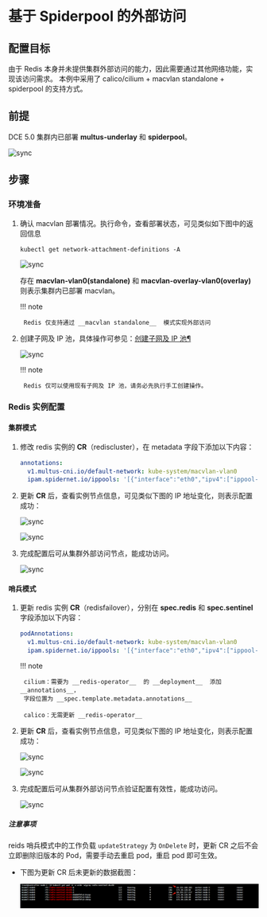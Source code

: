 # 基于 Spiderpool 的外部访问

## 配置目标

由于 Redis 本身并未提供集群外部访问的能力，因此需要通过其他网络功能，实现该访问需求。
本例中采用了 calico/cilium + macvlan standalone + spiderpool 的支持方式。

## 前提

DCE 5.0 集群内已部署 __multus-underlay__  和 __spiderpool__。

![sync](https://docs.daocloud.io/daocloud-docs-images/docs/zh/docs/middleware/redis/images/spiderpool09.png)

## 步骤

### 环境准备

1. 确认 macvlan 部署情况。执行命令，查看部署状态，可见类似如下图中的返回信息

    ```shell
    kubectl get network-attachment-definitions -A
    ```

    ![sync](https://docs.daocloud.io/daocloud-docs-images/docs/zh/docs/middleware/redis/images/spiderpool01.png)

    存在 __macvlan-vlan0(standalone)__ 和 __macvlan-overlay-vlan0(overlay)__  则表示集群内已部署 macvlan。

    !!! note

        Redis 仅支持通过 __macvlan standalone__  模式实现外部访问

2. 创建子网及 IP 池，具体操作可参见：[创建子网及 IP 池¶](https://docs.daocloud.io/network/modules/spiderpool/createpool.html)

    ![sync](https://docs.daocloud.io/daocloud-docs-images/docs/zh/docs/middleware/redis/images/spiderpool02.png)

    !!! note

        Redis 仅可以使用现有子网及 IP 池，请务必先执行手工创建操作。

### Redis 实例配置

#### 集群模式

1. 修改 redis 实例的 __CR__（rediscluster），在 metadata 字段下添加以下内容：

    ```yaml
    annotations:
      v1.multus-cni.io/default-network: kube-system/macvlan-vlan0
      ipam.spidernet.io/ippools: '[{"interface":"eth0","ipv4":["ippool-redis"]}]'
    ```

2. 更新 __CR__  后，查看实例节点信息，可见类似下图的 IP 地址变化，则表示配置成功：

    ![sync](https://docs.daocloud.io/daocloud-docs-images/docs/zh/docs/middleware/redis/images/spiderpool03.png)

    ![sync](https://docs.daocloud.io/daocloud-docs-images/docs/zh/docs/middleware/redis/images/spiderpool04.png)

3. 完成配置后可从集群外部访问节点，能成功访问。

    ![sync](https://docs.daocloud.io/daocloud-docs-images/docs/zh/docs/middleware/redis/images/spiderpool05.png)

#### 哨兵模式

1. 更新 redis 实例 __CR__（redisfailover），分别在 __spec.redis__  和 __spec.sentinel__  字段添加以下内容：

    ```yaml
    podAnnotations:
      v1.multus-cni.io/default-network: kube-system/macvlan-vlan0
      ipam.spidernet.io/ippools: '[{"interface":"eth0","ipv4":["ippool-redis"]}]'
    ```

    !!! note

        cilium：需要为 __redis-operator__  的 __deployment__  添加 __annotations__，
        字段位置为 __spec.template.metadata.annotations__

        calico：无需更新 __redis-operator__

2. 更新 __CR__  后，查看实例节点信息，可见类似下图的 IP 地址变化，则表示配置成功：

    ![sync](https://docs.daocloud.io/daocloud-docs-images/docs/zh/docs/middleware/redis/images/spiderpool06.png)

    ![sync](https://docs.daocloud.io/daocloud-docs-images/docs/zh/docs/middleware/redis/images/spiderpool07.png)

3. 完成配置后可从集群外部访问节点验证配置有效性，能成功访问。

    ![sync](https://docs.daocloud.io/daocloud-docs-images/docs/zh/docs/middleware/redis/images/spiderpool08.png)

##### 注意事项

reids 哨兵模式中的工作负载 `updateStrategy` 为 `OnDelete` 时，更新 CR 之后不会立即删除旧版本的 Pod，需要手动去重启 pod，重启 pod 即可生效。

- 下图为更新 CR 后未更新的数据截图：

    ![cr-pod](../images/ippool-pod-not-restart.png)

